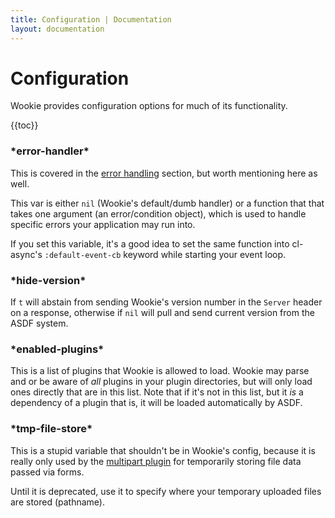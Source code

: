 ```yaml
---
title: Configuration | Documentation
layout: documentation
---
```


Configuration
=============
Wookie provides configuration options for much of its functionality.

{{toc}}

### \*error-handler\*
This is covered in the [error handling](/docs/error-handling) section, but worth
mentioning here as well.

This var is either `nil` (Wookie's default/dumb handler) or a function that that
takes one argument (an error/condition object), which is used to handle specific
errors your application may run into.

If you set this variable, it's a good idea to set the same function into
cl-async's `:default-event-cb` keyword while starting your event loop.

### \*hide-version\*
If `t` will abstain from sending Wookie's version number in the `Server` header
on a response, otherwise if `nil` will pull and send current version from the
ASDF system.

### \*enabled-plugins\*
This is a list of plugins that Wookie is allowed to load. Wookie may parse and
or be aware of *all* plugins in your plugin directories, but will only load ones
directly that are in this list. Note that if it's not in this list, but it *is*
a dependency of a plugin that is, it will be loaded automatically by ASDF.

### \*tmp-file-store\*
This is a stupid variable that shouldn't be in Wookie's config, because it is
really only used by the [multipart plugin](/docs/core-plugins#multipart) for
temporarily storing file data passed via forms.

Until it is deprecated, use it to specify where your temporary uploaded files
are stored (pathname).

